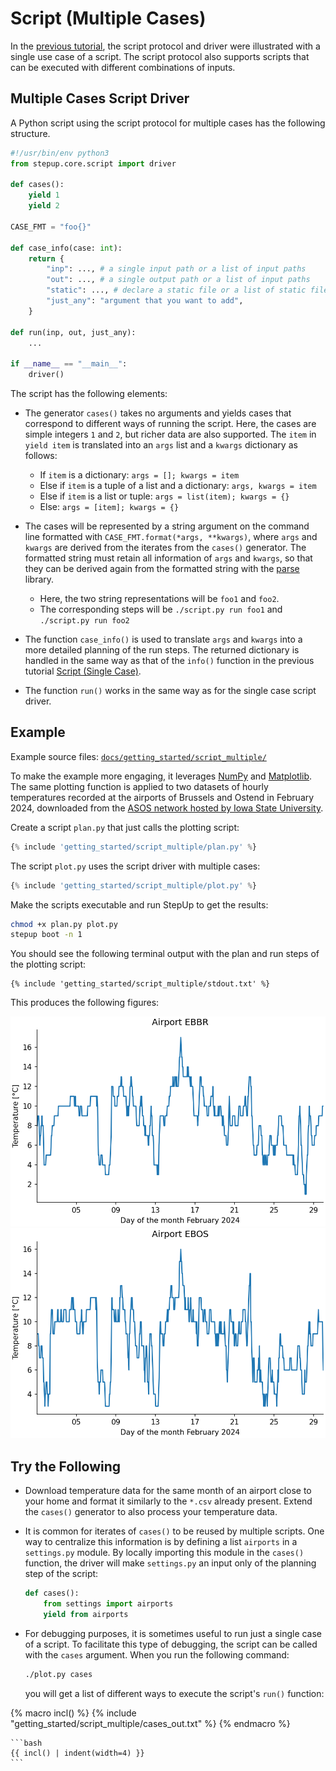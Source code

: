# Script (Multiple Cases)

In the [previous tutorial](script_single.md), the script protocol and driver
were illustrated with a single use case of a script.
The script protocol also supports scripts that can be executed with different combinations of inputs.

## Multiple Cases Script Driver

A Python script using the script protocol for multiple cases has the following structure.

```python
#!/usr/bin/env python3
from stepup.core.script import driver

def cases():
    yield 1
    yield 2

CASE_FMT = "foo{}"

def case_info(case: int):
    return {
        "inp": ..., # a single input path or a list of input paths
        "out": ..., # a single output path or a list of input paths
        "static": ..., # declare a static file or a list of static files
        "just_any": "argument that you want to add",
    }

def run(inp, out, just_any):
    ...

if __name__ == "__main__":
    driver()
```

The script has the following elements:

- The generator `cases()` takes no arguments and yields cases
  that correspond to different ways of running the script.
  Here, the cases are simple integers `1` and `2`, but richer data are also supported.
  The `item` in `yield item` is translated into an `args` list and a `kwargs` dictionary as follows:

    - If `item` is a dictionary: `args = []; kwargs = item`
    - Else if `item` is a tuple of a list and a dictionary: `args, kwargs = item`
    - Else if `item` is a list or tuple: `args = list(item); kwargs = {}`
    - Else: `args = [item]; kwargs = {}`

- The cases will be represented by a string argument on the command line formatted with
  `CASE_FMT.format(*args, **kwargs)`, where `args` and `kwargs` are derived from the iterates
  from the `cases()` generator.
  The formatted string must retain all information of `args` and `kwargs`,
  so that they can be derived again from the formatted string
  with the [parse](https://github.com/r1chardj0n3s/parse) library.

    - Here, the two string representations will be `foo1` and `foo2`.
    - The corresponding steps will be `./script.py run foo1` and `./script.py run foo2`

- The function `case_info()` is used to translate `args` and `kwargs` into a more detailed
  planning of the run steps.
  The returned dictionary is handled in the same way as that of the `info()` function in
  the previous tutorial [Script (Single Case)](script_single.md#single-case-script-driver).

- The function `run()` works in the same way as for the single case script driver.

## Example

Example source files: [`docs/getting_started/script_multiple/`](https://github.com/reproducible-reporting/stepup-core/tree/main/docs/getting_started/script_multiple)

To make the example more engaging,
it leverages [NumPy](https://numpy.org/) and [Matplotlib](https://matplotlib.org/).
The same plotting function is applied to two datasets of hourly temperatures recorded at
the airports of Brussels and Ostend in February 2024, downloaded from the
[ASOS network hosted by Iowa State University](https://mesonet.agron.iastate.edu/request/download.phtml).

Create a script `plan.py` that just calls the plotting script:

```python
{% include 'getting_started/script_multiple/plan.py' %}
```

The script `plot.py` uses the script driver with multiple cases:

```python
{% include 'getting_started/script_multiple/plot.py' %}
```

Make the scripts executable and run StepUp to get the results:

```bash
chmod +x plan.py plot.py
stepup boot -n 1
```

You should see the following terminal output with the plan and run steps of the plotting script:

```text
{% include 'getting_started/script_multiple/stdout.txt' %}
```

This produces the following figures:

![EBBR](script_multiple/plot_ebbr.png)
![EBOS](script_multiple/plot_ebos.png)

## Try the Following

- Download temperature data for the same month of an airport close to your home and format it
  similarly to the `*.csv` already present.
  Extend the `cases()` generator to also process your temperature data.

- It is common for iterates of `cases()` to be reused by multiple scripts.
  One way to centralize this information is by defining a list `airports` in a `settings.py` module.
  By locally importing this module in the `cases()` function,
  the driver will make `settings.py` an input only of the planning step of the script:

    ```python
    def cases():
        from settings import airports
        yield from airports
    ```

- For debugging purposes, it is sometimes useful to run just a single case of a script.
  To facilitate this type of debugging, the script can be called with the `cases` argument.
  When you run the following command:

    ```bash
    ./plot.py cases
    ```

    you will get a list of different ways to execute the script's `run()` function:

{% macro incl() %}
{% include "getting_started/script_multiple/cases_out.txt" %}
{% endmacro %}

    ```bash
    {{ incl() | indent(width=4) }}
    ```
